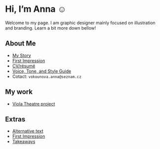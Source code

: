 # Hi, I’m Anna ☺️

Welcome to my page. I am graphic designer mainly focused on illustration and branding. Learn a bit more down bellow!

## About Me

- [My Story](03-content-first/index.md)
- [First Impression](02-first-impression)
- [CV/résumé](04-experience)
- [Voice, Tone, and Style Guide](05-voice-tone)
- Cotact: `vokounova.anna@seznam.cz`

## My work

- [Viola Theatre project](03-content-first/case-study.md)

## Extras

- [Alternative text](01-alternative-text)
- [First Impression](02-first-impression)
- [Takeaways](takeaways)

